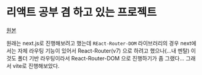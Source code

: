 # 리액트 공부 겸 하고 있는 프로젝트
[원본](https://github.com/minus43/my-next-practice)

원래는 next.js로 진행해보려고 했는데 `REact-Router-DOM` 라이브러리의 경우 next에서는 자체 라우팅 기능이 있어서 React-Router(v7) 으로 하려고 했으나(...내 멘탈)
이것도 폴더 기반 라우팅이라서 React-Router-DOM 으로 진행하기가 좀 그랬다...
그래서 vite로 진행해보았다.
